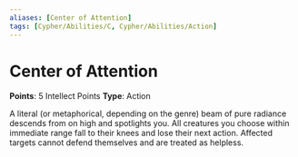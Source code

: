 ```yaml
---
aliases: [Center of Attention]
tags: [Cypher/Abilities/C, Cypher/Abilities/Action]
---
```


# Center of Attention

**Points**: 5 Intellect Points
**Type**: Action

A literal (or metaphorical, depending on the genre) beam of pure radiance descends from on high and spotlights you. All creatures you choose within immediate range fall to their knees and lose their next action. Affected targets cannot defend themselves and are treated as helpless.
